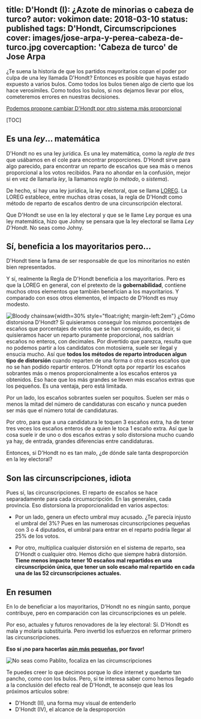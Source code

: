 title: D'Hondt (I): ¿Azote de minorias o cabeza de turco?
autor: vokimon
date: 2018-03-10
status: published
tags: D'Hondt, Circumscripciones
cover: images/jose-arpa-y-perea-cabeza-de-turco.jpg
covercaption: 'Cabeza de turco' de Jose Arpa
---

<!-- PELICAN_BEGIN_SUMMARY -->

¿Te suena la historia de que los partidos mayoritarios
copan el poder por culpa de una ley llamada D'Hondt?
Entonces es posible que hayas estado expuesto a varios bulos.
Como todos los bulos tienen algo de cierto que los hace verosímiles.
Como todos los bulos, si nos dejamos llevar por ellos,
cometeremos errores en nuestras decisiones.

<!-- PELICAN_END_SUMMARY -->

[Podemos propone cambiar D'Hondt
por otro sistema más proporcional](https://www.elperiodico.com/es/politica/20180207/podemos-presenta-ley-electoral-para-permitir-voto-16-anos-6609275)

[TOC]

## Es una _ley_... matemática

D'Hondt no es una ley jurídica.
Es una ley matemática, como la _regla de tres_
que usábamos en el cole para encontrar proporciones.
D'Hondt sirve para algo parecido,
para encontrar un reparto de escaños que sea
más o menos proporcional a los votos recibidos.
Para no ahondar en la confusión,
mejor si en vez de llamarla _ley_,
la llamamos _regla_ (o _método_, o _sistema_).

De hecho, sí hay una ley jurídica, la ley electoral, que se llama [LOREG].
La LOREG establece, entre muchas otras cosas,
la regla de D'Hondt como método de reparto de escaños
dentro de una circunscripción electoral.

Que D'Hondt se use en la ley electoral y que se le llame Ley
porque es una ley matemática, hizo que Johny se pensara
que la ley electoral se llama _Ley D'Hondt_.
No seas como Johny.

## Sí, beneficia a los mayoritarios pero...

D'Hondt tiene la fama de ser responsable de que
los minoritarios no estén bien representados.

Y sí, realmente la Regla de D'Hondt beneficia a los mayoritarios.
Pero es que la LOREG en general,
con el pretexto de la **gobernabilidad**,
contiene muchos otros elementos
que también benefician a los mayoritarios.
Y comparado con esos otros elementos,
el impacto de D'Hondt es muy modesto.

![Bloody chainsaw]({static}/images/bloodychainsaw.jpg){width=30% style="float:right; margin-left:2em"}
¿Cómo distorsiona D'Hondt?
Si quisieramos conseguir los mismos porcentajes de escaños
que porcentajes de votos que se han conseguido,
es decir, si quisieramos hacer un reparto puramente proporcional,
nos saldrían escaños no enteros, con decimales.
Por divertido que parezca,
resulta que no podemos partir a los candidatos con motosierra,
suele ser ilegal y ensucia mucho.
Así que **todos los métodos de reparto introducen
algun tipo de distorsión** cuando reparten de una forma o otra
esos escaños que no se han podido repartir enteros.
D'Hondt opta por repartir los escaños sobrantes
más o menos proporcionalmente a los escaños enteros ya obtenidos.
Eso hace que los más grandes se lleven más escaños extras que los pequeños.
Es una ventaja, pero está limitada.

Por un lado, 
los escaños sobrantes suelen ser poquitos.
Suelen ser más o menos la mitad del número de candidaturas con escaño
y nunca pueden ser más que el número total de candidaturas.

Por otro, para que a una candidatura le toquen 3 escaños extra,
ha de tener tres veces los escaños enteros de a quien le toca 1 escaño extra.
Así que la cosa suele ir de uno o dos escaños extras
y solo distorsiona mucho cuando ya hay, de entrada,
grandes diferencias entre candidaturas.

Entonces, si D'Hondt no es tan malo,
¿de dónde sale tanta desproporción en la ley electoral?

## Son las circunscripciones, idiota

Pues sí, las circunscripciones.
El reparto de escaños se hace separadamente para cada circumscripción.
En las generales, cada provincia.
Eso distorsiona la proporcionalidad en varios aspectos:

- Por un lado, genera un efecto umbral muy acusado.
¿Te parecía injusto el umbral del 3%? 
Pues en las numerosas circunscripciones pequeñas con 3 o 4 diputados,
el umbral para entrar en el reparto podría llegar al 25% de los votos.

- Por otro, multiplica cualquier distorsión en el sistema de reparto,
sea D'Hondt o cualquier otro.
Hemos dicho que siempre habrá distorsión.
**Tiene menos impacto tener 10 escaños mal repartidos
en una circunscripción única,
que tener un solo escaño mal repartido
en cada una de las 52 circunscripciones actuales.**

## En resumen

En lo de beneficiar a los mayoritarios,
D'Hondt no es ningún santo, porque contribuye,
pero en comparación con las circunscripciones
es un pelele.

Por eso, actuales y futuros renovadores de la ley electoral:
Sí. D'Hondt es mala y molaría substituirla.
Pero invertid los esfuerzos en reformar primero las circunscripciones.

**Eso sí ¡no para hacerlas [aún más pequeñas][Veguerias], por favor!**

![No seas como Pablito, focaliza en las circumscripciones
]({static}/images/noseascomodhondt.png)

Te puedes creer lo que decimos porque lo dice internet y quedarte tan pancho, como con los bulos.
Pero, si te interesa saber como hemos llegado a la conclusión del efecto real de D'Hondt,
te aconsejo que leas los próximos artículos sobre:

- D'Hondt (II), una forma muy visual de entenderlo
- D'Hondt (IV), el alcance de la desproporción



[LOREG]: http://www.juntaelectoralcentral.es/cs/jec/loreg
[LeyesAutonomicas]: https://espana.leyderecho.org/normativa-electoral-autonomica/
[AdamSmith]: https://es.wikipedia.org/wiki/La_riqueza_de_las_naciones
[Veguerias]:{filename}/Parlament2015/2015-02-03-VegueriesYElTimoDeLaEstampita.md


